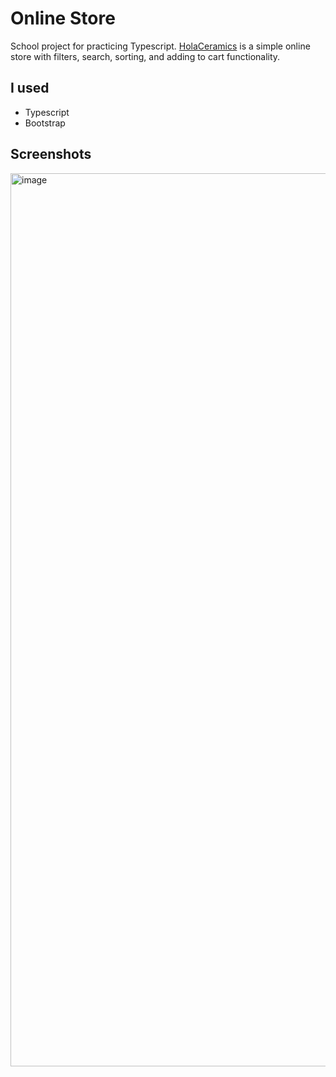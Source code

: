 # Online Store

School project for practicing Typescript. 
[HolaCeramics](https://olgad21.github.io/online-store/) is a simple online store with filters, search, sorting, and adding to cart functionality.

## I used

- Typescript
- Bootstrap

## Screenshots
<img width="1429" alt="image" src="https://user-images.githubusercontent.com/34546155/211424699-fa1ff744-0910-43a6-bd79-d61e4a3f361b.png">
